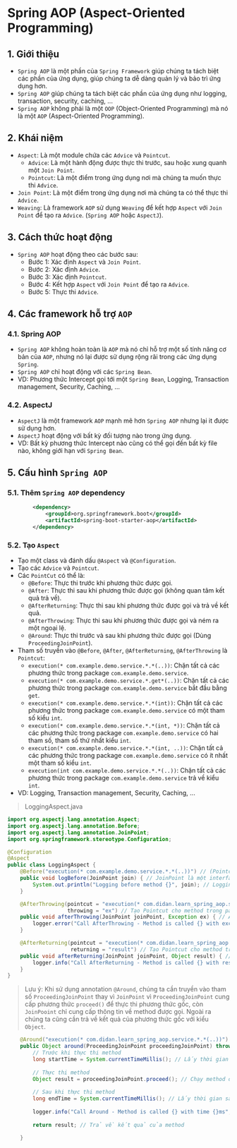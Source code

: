 # Spring AOP (Aspect-Oriented Programming)
## 1. Giới thiệu
- `Spring AOP` là một phần của `Spring Framework` giúp chúng ta tách biệt các phần của ứng dụng, giúp chúng ta dễ dàng quản lý và bảo trì ứng dụng hơn.
- `Spring AOP` giúp chúng ta tách biệt các phần của ứng dụng như logging, transaction, security, caching, ...
- `Spring AOP` không phải là một `OOP` (Object-Oriented Programming) mà nó là một `AOP` (Aspect-Oriented Programming).

## 2. Khái niệm
- `Aspect`: Là một module chứa các `Advice` và `Pointcut`.
    + `Advice`: Là một hành động được thực thi trước, sau hoặc xung quanh một `Join Point`.
    + `Pointcut`: Là một điểm trong ứng dụng nơi mà chúng ta muốn thực thi `Advice`.
- `Join Point`: Là một điểm trong ứng dụng nơi mà chúng ta có thể thực thi `Advice`.
- `Weaving`: Là framework `AOP` sử dụng `Weaving` để kết hợp `Aspect` với `Join Point` để tạo ra `Advice`. (`Spring AOP` hoặc `AspectJ`).

## 3. Cách thức hoạt động
- `Spring AOP` hoạt động theo các bước sau:
    - Bước 1: Xác định `Aspect` và `Join Point`.
    - Bước 2: Xác định `Advice`.
    - Bước 3: Xác định `Pointcut`.
    - Bước 4: Kết hợp `Aspect` với `Join Point` để tạo ra `Advice`.
    - Bước 5: Thực thi `Advice`.

## 4. Các framework hỗ trợ `AOP`
### 4.1. Spring AOP
- `Spring AOP` không hoàn toàn là `AOP` mà nó chỉ hỗ trợ một số tính năng cơ bản của `AOP`, nhưng nó lại được sử dụng rộng rãi trong các ứng dụng `Spring`.
- `Spring AOP` chỉ hoạt động với các `Spring Bean`.
- VD: Phương thức Intercept gọi tới một `Spring Bean`, Logging, Transaction management, Security, Caching, ...

### 4.2. AspectJ
- `AspectJ` là một framework `AOP` mạnh mẽ hơn `Spring AOP` nhưng lại it được sử dụng hơn.
- `AspectJ` hoạt động với bất kỳ đối tượng nào trong ứng dụng.
- VD: Bất kỳ phương thức Intercept nào cũng có thể gọi đến bất kỳ file nào, không giới hạn với `Spring Bean`.

## 5. Cấu hình `Spring AOP`
### 5.1. Thêm `Spring AOP` dependency
```xml
		<dependency>
			<groupId>org.springframework.boot</groupId>
			<artifactId>spring-boot-starter-aop</artifactId>
		</dependency>
```

### 5.2. Tạo `Aspect`
- Tạo một class và đánh dấu `@Aspect` và `@Configuration`.
- Tạo các `Advice` và `Pointcut`.
- Các `PointCut` có thể là:
    + `@Before`: Thực thi trước khi phương thức được gọi.
    + `@After`: Thực thi sau khi phương thức được gọi (không quan tâm kết quả trả về).
    + `@AfterReturning`: Thực thi sau khi phương thức được gọi và trả về kết quả.
    + `@AfterThrowing`: Thực thi sau khi phương thức được gọi và ném ra một ngoại lệ.
    + `@Around`: Thực thi trước và sau khi phương thức được gọi (Dùng `ProceedingJoinPoint`).
- Tham số truyền vào `@Before`, `@After`, `@AfterReturning`, `@AfterThrowing` là `Pointcut`:
    + `execution(* com.example.demo.service.*.*(..))`: Chặn tất cả các phương thức trong package `com.example.demo.service`.
    + `execution(* com.example.demo.service.*.get*(..))`: Chặn tất cả các phương thức trong package `com.example.demo.service` bắt đầu bằng `get`.
    + `execution(* com.example.demo.service.*.*(int))`: Chặn tất cả các phương thức trong package `com.example.demo.service` có một tham số kiểu `int`.
    + `execution(* com.example.demo.service.*.*(int, *))`: Chặn tất cả các phương thức trong package `com.example.demo.service` có hai tham số, tham số thứ nhất kiểu `int`.
    + `execution(* com.example.demo.service.*.*(int, ..))`: Chặn tất cả các phương thức trong package `com.example.demo.service` có ít nhất một tham số kiểu `int`.
    + `execution(int com.example.demo.service.*.*(..))`: Chặn tất cả các phương thức trong package `com.example.demo.service` trả về kiểu `int`.
- VD: Logging, Transaction management, Security, Caching, ...

>LoggingAspect.java
```java
import org.aspectj.lang.annotation.Aspect;
import org.aspectj.lang.annotation.Before;
import org.aspectj.lang.annotation.JoinPoint;
import org.springframework.stereotype.Configuration;

@Configuration
@Aspect
public class LoggingAspect {
    @Before("execution(* com.example.demo.service.*.*(..))") // (Pointcut)
    public void logBefore(JoinPoint join) { // JoinPoint là một interface trong AspectJ, nó cung cấp thông tin về method được gọi
        System.out.println("Logging before method {}", join); // Logging ra method trước khi thực thi (Advice)
    }

    @AfterThrowing(pointcut = "execution(* com.didan.learn_spring_aop.service.*.*(..))", 
			       throwing = "ex") // Tạo Pointcut cho method trong package service khi method ném ra 1 ngoại lệ
	public void afterThrowing(JoinPoint joinPoint, Exception ex) { // Annotation AfterThrowing sẽ chạy khi method gặp lỗi
		logger.error("Call AfterThrowing - Method is called {} with exception {}", joinPoint, ex);
	}

    @AfterReturning(pointcut = "execution(* com.didan.learn_spring_aop.service.*.*(..))", 
                    returning = "result") // Tạo Pointcut cho method trong package service khi method trả về kq
	public void afterReturning(JoinPoint joinPoint, Object result) { // Annotation AfterReturning sẽ chạy khi method trả về kết quả
		logger.info("Call AfterReturning - Method is called {} with result {}", joinPoint, result);
	}
}
```
> Lưu ý: Khi sử dụng annotation `@Around`, chúng ta cần truyền vào tham số `ProceedingJoinPoint` thay vì `JoinPoint` vì `ProceedingJoinPoint` cung cấp phương thức `proceed()` để thực thi phương thức gốc, còn `JoinPooint` chỉ cung cấp thông tin về method được gọi. Ngoài ra chúng ta cũng cần trả về kết quả của phương thức gốc với kiểu `Object`.

```java
	@Around("execution(* com.didan.learn_spring_aop.service.*.*(..))") // Tạo Pointcut cho method trong package service)
	public Object around(ProceedingJoinPoint proceedingJoinPoint) throws Throwable {
        // Trước khi thực thi method
		long startTime = System.currentTimeMillis(); // Lấy thời gian hiện tại
		
        // Thực thi method
		Object result = proceedingJoinPoint.proceed(); // Chạy method được đánh dấu bởi Pointcut
		
        // Sau khi thực thi method
		long endTime = System.currentTimeMillis(); // Lấy thời gian sau khi chạy method
		
		logger.info("Call Around - Method is called {} with time {}ms", proceedingJoinPoint, endTime - startTime);
		
		return result; // Trả về kết quả của method
		
	}
```